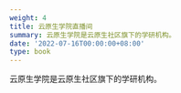 ```yaml
---
weight: 4
title: 云原生学院直播间
summary: 云原生学院是云原生社区旗下的学研机构。
date: '2022-07-16T00:00:00+08:00'
type: book
---
```


云原生学院是云原生社区旗下的学研机构。
